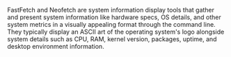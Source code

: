FastFetch and Neofetch are system information display tools that gather and present system information like hardware specs, OS details, and other system metrics in a visually appealing format through the command line. They typically display an ASCII art of the operating system's logo alongside system details such as CPU, RAM, kernel version, packages, uptime, and desktop environment information.
